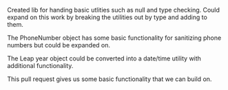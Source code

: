 
Created lib for handing basic utlities such as null and type checking. Could expand on this work by breaking the utilities out by type and adding to them.

The PhoneNumber object has some basic functionality for sanitizing phone numbers but could be expanded on.

The Leap year object could be converted into a date/time utility with additional functionality.

This pull request gives us some basic functionality that we can build on.
